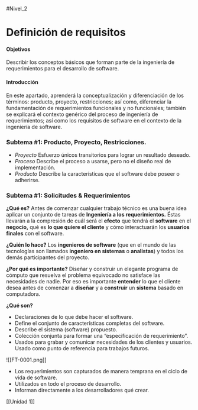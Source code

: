 #Nivel_2 

# Definición de requisitos
#### Objetivos
Describir los conceptos básicos que forman parte de la ingeniería de requerimientos para el desarrollo de software.

#### Introducción
En este apartado, aprenderá la conceptualización y diferenciación de los términos: producto, proyecto, restricciones; así como, diferenciar la fundamentación de requerimientos funcionales y no funcionales; también se explicará el contexto genérico del proceso de ingeniería de requerimientos; así como los requisitos de software en el contexto de la ingeniería de software.

### Subtema #1: Producto, Proyecto, Restricciones.
- *Proyecto*
	Esfuerzo únicos transitorios para lograr un resultado deseado. 
- *Proceso*
	Describe el proceso a usarse, pero no el diseño real de implementación. 
- *Producto*
	Describe la características que el software debe poseer o adherirse.


### Subtema #1: Solicitudes & Requerimientos
**¿Qué es?**
Antes de comenzar cualquier trabajo técnico es una buena idea aplicar un conjunto de tareas de **Ingeniería a los requerimientos.** Éstas llevarán a la compresión de cuál será el **efecto** que tendrá el **software** en el **negocio,** qué es **lo que quiere el cliente** y cómo interactuarán los **usuarios finales** con el software.

**¿Quién lo hace?**
Los **ingenieros de software** (que en el mundo de las tecnologías son llamados **ingeniero en sistemas** o  **analistas**) y todos los demás participantes del proyecto.

**¿Por qué es importante?**
Diseñar y construir un elegante programa de cómputo que resuelva el problema equivocado no satisface las necesidades de nadie. Por eso es importante **entender** lo que el cliente desea antes de comenzar a **diseñar** y a **construir** un **sistema** basado en computadora.

**¿Qué son?**
- Declaraciones de lo que debe hacer el software.
- Define el conjunto de características completas del software.
- Describe el sistema (software) propuesto.
- Colección conjunta para formar una “especificación de requerimiento”.
- Usados para grabar y comunicar necesidades de los clientes y usuarios. Usado como punto de referencia para trabajos futuros.

![[FT-0001.png]]

- Los requerimientos son capturados de manera temprana en el ciclo de vida de software.
- Utilizados en todo el proceso de desarrollo.
- Informan directamente a los desarrolladores qué crear.




[[Unidad 1]]